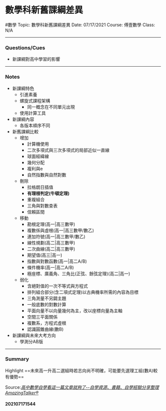# 數學科新舊課綱差異
#數學
Topic: 數學科新舊課綱差異
Date: 07/17/2021
Course: 傅壹數學
Class: N/A

---

### Questions/Cues
- 新課綱對高中學習的影響
---
### Notes
- 新課綱特色
	- 引進素養
	- 螺旋式課程架構
		- 同一概念在不同單元出現
	- 使用計算工具
- 新課綱內容
	- 各版本順序不同
- 新舊課綱比較
	- 增加
		- 計算機使用
		- 二次多項式與三次多項式的局部近似一直線
		- 球面經緯線
		- 幾何分配
		- 複利與e
		- 自然指數與自然對數
	- 刪除
		- 拉格朗日插值
		- **有理根判定(牛頓定理)**
		- 重複組合
		- 三角與對數查表
		- 信賴區間
	- 移動
		- 勘根定理(高一|高三數甲)
		- 複數係與虛根(高一|高三數甲/數乙)
		- 連加符號(高一|高三數甲/數乙)
		- 線性規劃(高二|高三數甲)
		- 二次曲線(高二|高三數甲)
		- 期望值(高三|高一)
		- 指數與對數函數(高一|高二A/B)
		- 條件機率(高一|高二A/B)
		- 極座標、廣義角、三角比(正弦、餘弦定理)(高二|高一)
	- 弱化
		- 含絕對值的一次不等式與方程式
		- 排列組合部分(含二項式定理)以古典機率所需的內容為目標
		- 三角測量不另闢主題
		- 一般底數的對數計算
		- 平面向量不以向量幾何為主，改以座標向量為主軸
		- 空間三平面關係
		- 複數系，方程式虛根
		- 認識圓錐曲線(數B)
- 新課綱與未來大考方向
	- 學測分AB版
---
### Summary
Highlight     ==未來高一升高二選組時若志向尚不明確，可能要先選理工組(數A)較有優勢==

Source:*[高中數學自學看這一篇文章就夠了--自學資源、書籍、自學經驗分享整理 AmazingTalker®](https://blog.amazingtalker.com/zh-tw/%E9%AB%98%E4%B8%AD%E6%95%B8%E5%AD%B8%E8%87%AA%E5%AD%B8%E7%9C%8B%E9%80%99%E4%B8%80%E7%AF%87%E6%96%87%E7%AB%A0%E5%B0%B1%E5%A4%A0%E4%BA%86-%E8%87%AA%E5%AD%B8%E8%B3%87%E6%BA%90%E3%80%81%E6%9B%B8%E7%B1%8D/27387/)*

#### 202107171544